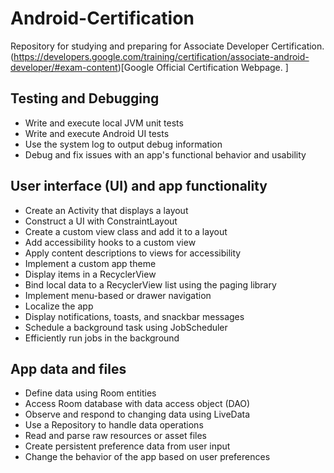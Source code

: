 # Android-Certification

Repository for studying and preparing for Associate Developer Certification. (https://developers.google.com/training/certification/associate-android-developer/#exam-content)[Google Official Certification Webpage. ]


## Testing and Debugging

* Write and execute local JVM unit tests
* Write and execute Android UI tests
* Use the system log to output debug information
* Debug and fix issues with an app's functional behavior and usability

## User interface (UI) and app functionality

* Create an Activity that displays a layout
* Construct a UI with ConstraintLayout
* Create a custom view class and add it to a layout
* Add accessibility hooks to a custom view
* Apply content descriptions to views for accessibility
* Implement a custom app theme
* Display items in a RecyclerView
* Bind local data to a RecyclerView list using the paging library
* Implement menu-based or drawer navigation
* Localize the app
* Display notifications, toasts, and snackbar messages
* Schedule a background task using JobScheduler
* Efficiently run jobs in the background

## App data and files

* Define data using Room entities
* Access Room database with data access object (DAO)
* Observe and respond to changing data using LiveData
* Use a Repository to handle data operations
* Read and parse raw resources or asset files
* Create persistent preference data from user input
* Change the behavior of the app based on user preferences

